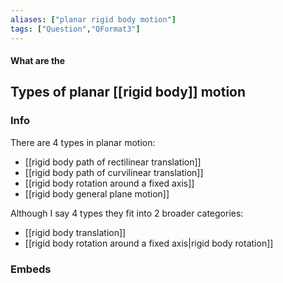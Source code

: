 ```yaml
---
aliases: ["planar rigid body motion"]
tags: ["Question","QFormat3"]
---
```


#### What are the
## Types of planar [[rigid body]] motion
### Info
There are 4 types in planar motion:
- [[rigid body path of rectilinear translation]]
- [[rigid body path of curvilinear translation]]
- [[rigid body rotation around a fixed axis]]
- [[rigid body general plane motion]]

Although I say 4 types they fit into 2 broader categories:
- [[rigid body translation]]
- [[rigid body rotation around a fixed axis|rigid body rotation]]

### Embeds